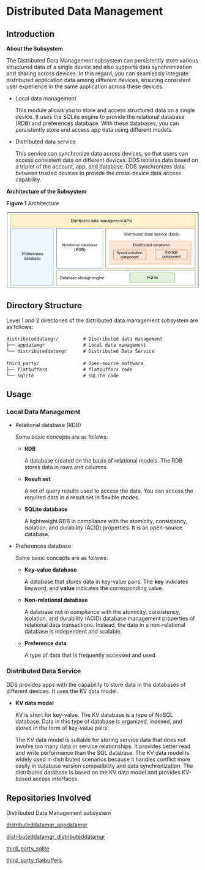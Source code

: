 # Distributed Data Management<a name="EN-US_TOPIC_0000001096920663"></a>

## Introduction<a name="section11660541593"></a>

**About the Subsystem**

The Distributed Data Management subsystem can persistently store various structured data of a single device and also supports data synchronization and sharing across devices. In this regard, you can seamlessly integrate distributed application data among different devices, ensuring consistent user experience in the same application across these devices.

-   Local data management

    This module allows you to store and access structured data on a single device. It uses the SQLite engine to provide the relational database \(RDB\) and preferences database. With these databases, you can persistently store and access app data using different models.


-   Distributed data service

    This service can synchronize data across devices, so that users can access consistent data on different devices. DDS isolates data based on a triplet of the account, app, and database. DDS synchronizes data between trusted devices to provide the cross-device data access capability.


**Architecture of the Subsystem**

**Figure  1**  Architecture<a name="fig4460722185514"></a>  


![](figures/en-us_image_0000001115748088.png)

## Directory Structure<a name="section161941989596"></a>

Level 1 and 2 directories of the distributed data management subsystem are as follows:

```
distributeddatamgr/         # Distributed data management
├── appdatamgr              # Local data management
└── distributeddatamgr      # Distributed Data Service

third_party/                # Open-source software
├── flatbuffers             # flatbuffers code
└── sqlite                  # SQLite code
```

## Usage<a name="section1312121216216"></a>

### Local Data Management<a name="section129654513264"></a>

-   Relational database \(RDB\)

    Some basic concepts are as follows:

    -   **RDB**

        A database created on the basis of relational models. The RDB stores data in rows and columns.

    -   **Result set**

        A set of query results used to access the data. You can access the required data in a result set in flexible modes.

    -   **SQLite database**

        A lightweight RDB in compliance with the atomicity, consistency, isolation, and durability \(ACID\) properties. It is an open-source database.


-   Preferences database

    Some basic concepts are as follows:

    -   **Key-value database**

        A database that stores data in key-value pairs. The  **key**  indicates keyword, and  **value**  indicates the corresponding value.

    -   **Non-relational database**

        A database not in compliance with the atomicity, consistency, isolation, and durability \(ACID\) database management properties of relational data transactions. Instead, the data in a non-relational database is independent and scalable.

    -   **Preference** **data**

        A type of data that is frequently accessed and used.



### Distributed Data Service<a name="section1961602912224"></a>

DDS provides apps with the capability to store data in the databases of different devices. It uses the KV data model.

-   **KV data model**

    KV is short for key-value. The KV database is a type of NoSQL database. Data in this type of database is organized, indexed, and stored in the form of key-value pairs.

    The KV data model is suitable for storing service data that does not involve too many data or service relationships. It provides better read and write performance than the SQL database. The KV data model is widely used in distributed scenarios because it handles conflict more easily in database version compatibility and data synchronization. The distributed database is based on the KV data model and provides KV-based access interfaces.


## Repositories Involved<a name="section1371113476307"></a>

Distributed Data Management subsystem

[distributeddatamgr\_appdatamgr](https://gitee.com/openharmony/distributeddatamgr_appdatamgr)

[distributeddatamgr\_distributeddatamgr](https://gitee.com/openharmony/distributeddatamgr_datamgr)

[third\_party\_sqlite](https://gitee.com/openharmony/third_party_sqlite)

[third\_party\_flatbuffers](https://gitee.com/openharmony/third_party_flatbuffers)

